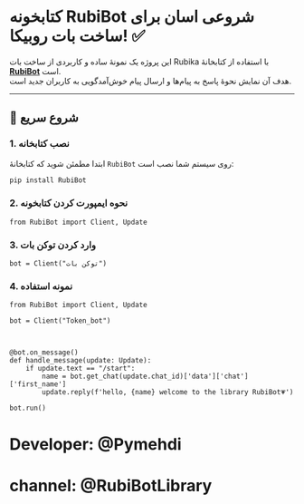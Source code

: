 # کتابخونه RubiBot شروعی اسان برای ساخت بات روبیکا! ✅

این پروژه یک نمونهٔ ساده و کاربردی از ساخت بات Rubika با استفاده از کتابخانهٔ [**RubiBot**](https://rubibot.ir) است.  
هدف آن نمایش نحوهٔ پاسخ به پیام‌ها و ارسال پیام خوش‌آمدگویی به کاربران جدید است.

---

## 🚀 شروع سریع

### 1. نصب کتابخانه

ابتدا مطمئن شوید که کتابخانهٔ `RubiBot` روی سیستم شما نصب است:

```bash
pip install RubiBot
```
### 2. نحوه ایمپورت کردن کتابخونه 
```
from RubiBot import Client, Update
```
### 3. وارد کردن توکن بات 
```
bot = Client("توکن بات")

```
### 4. نمونه استفاده
```
from RubiBot import Client, Update

bot = Client("Token_bot")



@bot.on_message()
def handle_message(update: Update):
	if update.text == "/start":
		name = bot.get_chat(update.chat_id)['data']['chat']['first_name']
		update.reply(f'hello, {name} welcome to the library RubiBot💗')

bot.run()
```
# Developer: @Pymehdi
# channel: @RubiBotLibrary 
